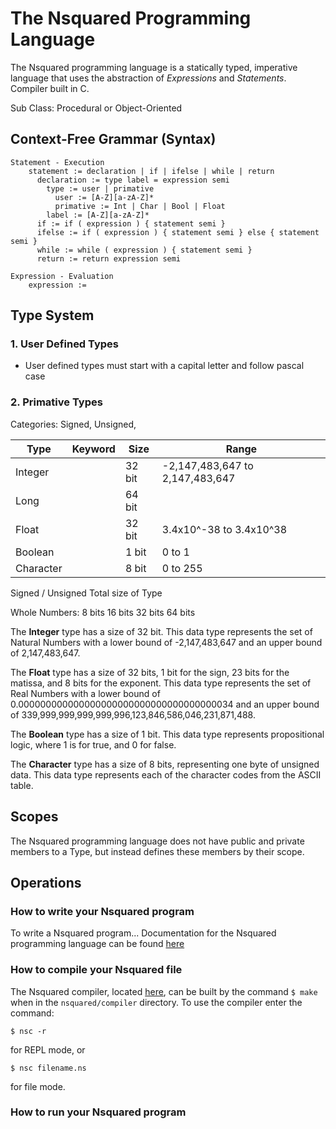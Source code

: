 # The Nsquared Programming Language
The Nsquared programming language is a statically typed, imperative language that uses the abstraction of *Expressions* and *Statements*. Compiler built in C.

Sub Class: Procedural or Object-Oriented

## Context-Free Grammar (Syntax)
```
Statement - Execution
    statement := declaration | if | ifelse | while | return
      declaration := type label = expression semi
        type := user | primative
          user := [A-Z][a-zA-Z]*
          primative := Int | Char | Bool | Float
        label := [A-Z][a-zA-Z]*
      if := if ( expression ) { statement semi }
      ifelse := if ( expression ) { statement semi } else { statement semi }
      while := while ( expression ) { statement semi }
      return := return expression semi

Expression - Evaluation
    expression := 
```

## Type System

### 1. User Defined Types

- User defined types must start with a capital letter and follow pascal case

### 2. Primative Types

Categories:
Signed, Unsigned, 

| Type | Keyword | Size | Range |
| --- | --- | --- | --- |
| Integer |  | 32 bit | -2,147,483,647 to 2,147,483,647 |
| Long |  | 64 bit | |
| Float |  | 32 bit | 3.4x10^-38 to 3.4x10^38 |
| Boolean |  | 1 bit  | 0 to 1 |
| Character |  | 8 bit | 0 to 255 |

Signed / Unsigned 
Total size of Type

Whole Numbers:
8 bits
16 bits
32 bits
64 bits


The **Integer** type has a size of 32 bit. This data type represents the set of Natural Numbers with a lower bound of -2,147,483,647 and an upper bound of 2,147,483,647.

The **Float** type has a size of 32 bits, 1 bit for the sign, 23 bits for the matissa, and 8 bits for the exponent. This data type represents the set of Real Numbers with a lower bound of 0.000000000000000000000000000000000000034 and an upper bound of 339,999,999,999,999,996,123,846,586,046,231,871,488.

The **Boolean** type has a size of 1 bit. This data type represents propositional logic, where 1 is for true, and 0 for false.

The **Character** type has a size of 8 bits, representing one byte of unsigned data. This data type represents each of the character codes from the ASCII table.

## Scopes

The Nsquared programming language does not have public and private members to a Type, but instead defines these members by their scope.

## Operations

### How to write your Nsquared program
To write a Nsquared program...
Documentation for the Nsquared programming language can be found [here](docs/language/README.md)

### How to compile your Nsquared file
The Nsquared compiler, located [here](docs/compiler/README.md), can be built by the command `$ make` when in the `nsquared/compiler` directory. To use the compiler enter the command:
```
$ nsc -r
``` 
for REPL mode, or
```
$ nsc filename.ns
```
for file mode.

### How to run your Nsquared program
